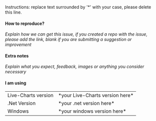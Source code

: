 Instructions: replace text surrounded by '*' with your case, please delete this line.

#### How to reproduce?

*Explain how we can get this issue, if you created a repo with the issue, please add the link, blank if you are submitting a suggestion or improvement*

#### Extra notes

*Explain what you expect, feedback, images or anything you consider necessary*

#### I am using

<table>
<tr>
    <td>Live-Charts version</td>
    <td>*your Live-Charts version here*</td>
</tr>
<tr>
    <td>.Net Version</td>
    <td>*your .net version here*</td>
</tr>
<tr>
    <td>Windows</td>
    <td>*your windows version here*</td>
</tr>
</table>
